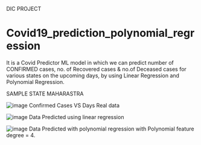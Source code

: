 DIC PROJECT 
# Covid19_prediction_polynomial_regression
It is a Covid Predictor ML model in which we can predict number of CONFIRMED cases, no. of Recovered cases & no.of Deceased cases for various states on the upcoming days, by using Linear Regression and Polynomial Regression.

SAMPLE STATE MAHARASTRA

![image](https://user-images.githubusercontent.com/56075324/120918061-1a335100-c6d0-11eb-9cc1-52c65056ce35.png)
Confirmed Cases VS Days Real data 

![image](https://user-images.githubusercontent.com/56075324/120918085-3505c580-c6d0-11eb-9da0-bb2c47387ba3.png)
Data Predicted using linear regression 

![image](https://user-images.githubusercontent.com/56075324/120918107-4949c280-c6d0-11eb-9a7a-5d870ec10413.png)
Data Predicted with polynomial regression with Polynomial feature degree = 4.
